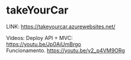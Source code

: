 # takeYourCar

LINK: https://takeyourcar.azurewebsites.net/ 

Vídeos: 
Deploy API + MVC:  
https://youtu.be/Jp0AiUmBrgo  
 Funcionamento.
https://youtu.be/y2_p4VM9ORg

